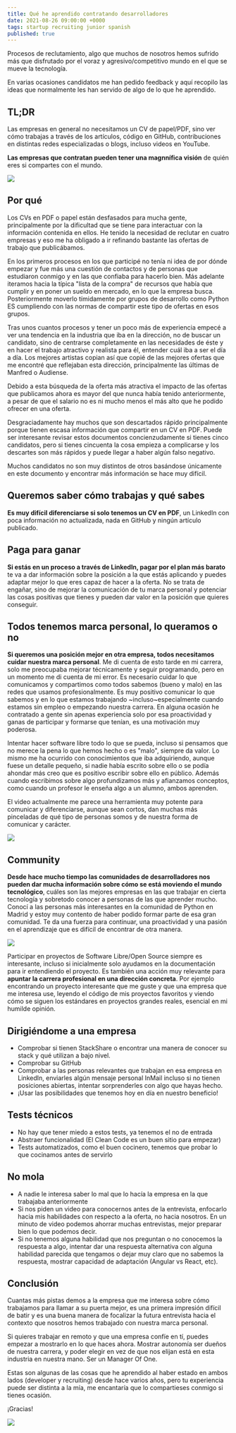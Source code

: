 ```yaml
---
title: Qué he aprendido contratando desarrolladores
date: 2021-08-26 09:00:00 +0000
tags: startup recruiting junior spanish
published: true
---
```


Procesos de reclutamiento, algo que muchos de nosotros hemos sufrido más que disfrutado por el voraz y
agresivo/competitivo mundo en el que se mueve la tecnología.

En varias ocasiones candidatos me han pedido feedback y aquí recopilo las ideas que normalmente
les han servido de algo de lo que he aprendido.

## TL;DR

Las empresas en general no necesitamos un CV de papel/PDF, sino ver cómo trabajas a través de los artículos, código en GitHub,
contribuciones en distintas redes especializadas o blogs, incluso videos en YouTube.

**Las empresas que contratan pueden tener una magnnífica visión** de quién eres si compartes con el mundo.

![](https://media.giphy.com/media/26n6WywJyh39n1pBu/giphy.gif)

## Por qué

Los CVs en PDF o papel están desfasados para mucha gente, principalmente por la dificultad que se tiene para interactuar con la información
contenida en ellos. He tenido la necesidad de reclutar en cuatro empresas y eso me ha obligado a ir refinando bastante
las ofertas de trabajo que publicábamos.

En los primeros procesos en los que participé no tenía ni idea de por dónde empezar y fue más una cuestión de contactos y de personas
que estudiaron conmigo y en las que confiaba para hacerlo bien. Más adelante iteramos hacia la típica
"lista de la compra" de recursos que había que cumplir y en poner un sueldo en mercado, en lo que la empresa busca. Posteriormente moverlo tímidamente
por grupos de desarrollo como Python ES cumpliendo con las normas de compartir este tipo de ofertas en esos grupos.

Tras unos cuantos procesos y tener un poco más de experiencia empecé a ver una tendencia en la industria que iba en la dirección, no de buscar un
candidato, sino de centrarse completamente en las necesidades de éste y en hacer el trabajo atractivo y realista para él, entender cuál iba a ser el día a
día. Los mejores artistas copian así que copié de las mejores ofertas que me encontré que reflejaban esta dirección, principalmente las últimas de Manfred o Audiense.

Debido a esta búsqueda de la oferta más atractiva el impacto de las ofertas que publicamos ahora es mayor del que nunca había tenido anteriormente, a pesar
de que el salario no es ni mucho menos el más alto que he podido ofrecer en una oferta.

Desgraciadamente hay muchos que son descartados rápido principalmente porque
tienen escasa información que compartir en un CV en PDF. Puede ser interesante revisar estos documentos concienzudamente si tienes cinco candidatos, pero si tienes cincuenta la cosa empieza a complicarse y los descartes son más rápidos y puede llegar a haber algún falso negativo.

Muchos candidatos no son muy distintos de otros basándose únicamente en este documento y encontrar más información se hace muy difícil.

## Queremos saber cómo trabajas y qué sabes

**Es muy difícil diferenciarse si solo tenemos un CV en PDF**, un LinkedIn con poca información no actualizada, nada en GitHub y ningún artículo publicado.

## Paga para ganar

**Si estás en un proceso a través de LinkedIn, pagar por el plan más barato** te va a dar información sobre la posición a la que estás aplicando y puedes adaptar mejor lo que eres capaz de hacer a la oferta. No se trata de engañar, sino de mejorar la comunicación de tu marca personal y potenciar las cosas positivas que tienes y pueden dar valor en la posición que quieres conseguir.

## Todos tenemos marca personal, lo queramos o no

**Si queremos una posición mejor en otra empresa, todos necesitamos cuidar nuestra marca personal**. Me di cuenta de esto tarde en mi carrera, solo me preocupaba mejorar técnicamente y seguir programando, pero en un momento me di cuenta de mi error. Es necesario cuidar lo que comunicamos y compartimos como todos sabemos (bueno y malo) en las redes que usamos profesionalmente. Es muy positivo comunicar lo que sabemos y en lo que estamos trabajando ~incluso~especialmente cuando estamos sin empleo o empezando nuestra carrera. En alguna ocasión he contratado a gente sin apenas experiencia solo por esa proactividad y ganas de participar y formarse que tenían, es una motivación muy poderosa.

Intentar hacer software libre todo lo que se pueda, incluso si pensamos que no merece la pena lo que hemos hecho o es "malo", siempre da valor. Lo mismo me ha ocurrido con conocimientos que iba adquiriendo, aunque fuese un detalle pequeño, si nadie había escrito sobre ello o se podía ahondar más creo que es positivo escribir sobre ello en público. Además cuando escribimos sobre algo profundizamos más y afianzamos conceptos, como cuando un profesor le enseña algo a un alumno, ambos aprenden.

El video actualmente me parece una herramienta muy potente para comunicar y diferenciarse, aunque sean cortos, dan muchas más pinceladas de qué tipo de personas somos y de nuestra forma de comunicar y carácter.

![](https://media.giphy.com/media/hsgN8oRJ7kjXf6JRih/giphy.gif)

## Community

**Desde hace mucho tiempo las comunidades de desarrolladores nos pueden dar mucha información sobre cómo se está moviendo el mundo tecnológico**, cuáles son las mejores empresas en las que trabajar en cierta tecnología y sobretodo conocer a personas de las que aprender mucho. Conocí a las personas más interesantes en la comunidad de Python en Madrid y estoy muy contento de haber podido formar parte de esa gran comunidad. Te da una fuerza para continuar, una proactividad y una pasión en el aprendizaje que es difícil de encontrar de otra manera.

![](https://media.giphy.com/media/zPOErRpLtHWbm/giphy.gif)

Participar en proyectos de Software Libre/Open Source siempre es interesante, incluso si inicialmente solo ayudamos en la documentación para ir entendiendo el proyecto. Es también una acción muy relevante para **apuntar la carrera profesional en una dirección concreta**. Por ejemplo encontrando un proyecto interesante que me guste y que una empresa que me interesa use, leyendo el código de mis proyectos favoritos y viendo cómo se siguen los estándares en proyectos grandes reales, esencial en mi humilde opinión.

## Dirigiéndome a una empresa

- Comprobar si tienen StackShare o encontrar una manera de conocer su stack y qué utilizan a bajo nivel.
- Comprobar su GitHub
- Comprobar a las personas relevantes que trabajan en esa empresa en LinkedIn, enviarles algún mensaje personal InMail incluso si no tienen posiciones abiertas, intentar sorprenderles con algo que hayas hecho.
- ¡Usar las posibilidades que tenemos hoy en día en nuestro beneficio!

## Tests técnicos

- No hay que tener miedo a estos tests, ya tenemos el no de entrada
- Abstraer funcionalidad (El Clean Code es un buen sitio para empezar)
- Tests automatizados, como el buen cocinero, tenemos que probar lo que cocinamos antes de servirlo

## No mola

- A nadie le interesa saber lo mal que lo hacía la empresa en la que trabajaba anteriormente
- Si nos piden un video para conocernos antes de la entrevista, enfocarlo hacia mis habilidades con respecto a la oferta, no hacia nosotros. En un minuto de video podemos ahorrar muchas entrevistas, mejor preparar bien lo que podemos decir.
- Si no tenemos alguna habilidad que nos preguntan o no conocemos la respuesta a algo, intentar dar una respuesta alternativa con alguna habilidad parecida que tengamos o dejar muy claro que no sabemos la respuesta, mostrar capacidad de adaptación (Angular vs React, etc).

## Conclusión

Cuantas más pistas demos a la empresa que me interesa sobre cómo trabajamos para llamar a su puerta mejor, es una primera impresión difícil de batir y es una buena manera de focalizar la futura entrevista hacia el contexto que nosotros hemos trabajado con nuestra marca personal.

Si quieres trabajar en remoto y que una empresa confíe en tí, puedes empezar a mostrarlo en lo que haces ahora. Mostrar autonomía ser dueños de nuestra carrera, y poder elegir en vez de que nos elijan está en esta industria en nuestra mano. Ser un Manager Of One.

Estas son algunas de las cosas que he aprendido al haber estado en ambos lados (developer y recruiting) desde hace varios años, pero tu experiencia puede ser distinta a la mía, me encantaría que lo compartieses conmigo si tienes ocasión.

¡Gracias!

![](https://media.giphy.com/media/jpoDZOyEg38F4cFFMi/giphy.gif)
